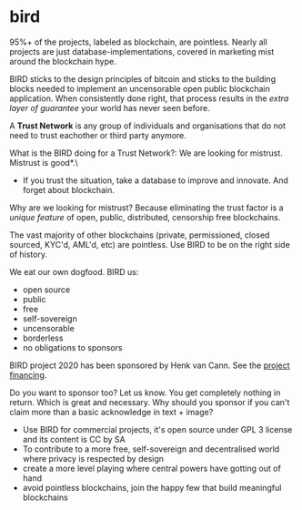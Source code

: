 # bird


95%+ of the projects, labeled as blockchain, are pointless. Nearly all projects are just database-implementations, covered in marketing mist around the blockchain hype.

BIRD sticks to the design principles of bitcoin and sticks to the building blocks needed to implement an uncensorable open public blockchain application. When consistently done right, that process results in the _extra layer of guarantee_ your world has never seen before.

A **Trust Network** is any group of individuals and organisations that do not need to trust eachother or third party anymore.

What is the BIRD doing for a Trust Network?: We are looking for mistrust. Mistrust is good*.\
* If you trust the situation, take a database to improve and innovate. And forget about blockchain.

Why are we looking for mistrust? Because eliminating the trust factor is a _unique feature_ of open, public, distributed, censorship free blockchains.

The vast majority of other blockchains (private, permissioned, closed sourced, KYC'd, AML'd, etc) are pointless. Use BIRD to be on the right side of history.

 We eat our own dogfood. BIRD us:
 - open source
 - public
 - free
 - self-sovereign
 - uncensorable
 - borderless
 - no obligations to sponsors
 
 BIRD project 2020 has been sponsored by Henk van Cann. See the [project financing]().
 
 Do you want to sponsor too? Let us know. You get completely nothing in return. Which is great and necessary. Why should you sponsor if you can't claim more than a basic acknowledge in text + image?
 
 - Use BIRD for commercial projects, it's open source under GPL 3 license and its content is CC by SA
 - To contribute to a more free, self-sovereign and decentralised world where privacy is respected by design
 - create a more level playing where central powers have gotting out of hand
 - avoid pointless blockchains, join the happy few that build meaningful blockchains
